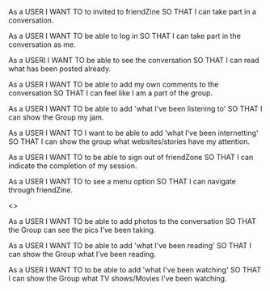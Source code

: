 As a USER
I WANT TO to invited to friendZine
SO THAT I can take part in a conversation.

As a USER
I WANT TO be able to log in
SO THAT I can take part in the conversation as me.

As a USERI
I WANT TO be able to see the conversation
SO THAT I can read what has been posted already.

As a USER
I WANT TO be able to add my own comments to the conversation
SO THAT I can feel like I am a part of the group.

As a USER
I WANT TO be able to add 'what I've been listening to'
SO THAT I can show the Group my jam.

As a USER
I WANT TO I want to be able to add 'what I've been internetting'
SO THAT I can show the group what websites/stories have my attention.

As a USER
I WANT TO to be able to sign out of friendZone
SO THAT I can indicate the completion of my session.

As a USER
I WANT TO to see a menu option
SO THAT I can navigate through friendZine.

<<STRETCH>>

As a USER
I WANT TO be able to add photos to the conversation
SO THAT the Group can see the pics I've been taking.

As a USER
I WANT TO be able to add 'what I've been reading'
SO THAT I can show the Group what I've been reading.

As a USER
I WANT TO to be able to add 'what I've been watching'
SO THAT I can show the Group what TV shows/Movies I've been watching.
